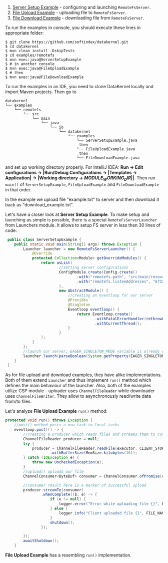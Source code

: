 1. [Server Setup Example](https://github.com/softindex/datakernel/blob/master/examples/remotefs/src/main/java/io/datakernel/examples/ServerSetupExample.java) - 
configuring and launching `RemoteFsServer`.
2. [File Upload Example](https://github.com/softindex/datakernel/blob/master/examples/remotefs/src/main/java/io/datakernel/examples/FileUploadExample.java) - 
uploading file to `RemoteFsServer`.
3. [File Download Example](https://github.com/softindex/datakernel/blob/master/examples/remotefs/src/main/java/io/datakernel/examples/FileDownloadExample.java) - 
downloading file from `RemoteFsServer`.

To run the examples in console, you should execute these lines in appropriate folder:
```
$ git clone https://github.com/softindex/datakernel.git
$ cd datakernel
$ mvn clean install -DskipTests
$ cd examples/remotefs
$ mvn exec:java@ServerSetupExample
$ # in another console
$ mvn exec:java@FileUploadExample
$ # then
$ mvn exec:java@FileDownloadExample
```

To run the examples in an IDE, you need to clone DataKernel locally and import Maven projects. Then go to 
```
datakernel
└── examples
    └── remotefs
        └── src
            └── main
                └── java
                    └── io
                        └── datakernel
                            └── examples
                                └── ServerSetupExample.java
                                 then
                                └── FileUploadExample.java 
                                 then
                                └── FileDownloadExample.java
```
and set up working directory properly. For IntelliJ IDEA:
**Run -> Edit configurations -> |Run/Debug Configurations -> |Templates -> Application| -> |Working directory -> 
$MODULE_WORKING_DIR$||**.
Then run `main()` of `ServerSetupExample`, `FileUploadExample` and `FileDownloadExample` in that order.

In the example we upload file "example.txt" to server and then download it back as "download_example.txt".

Let's have a closer look at **Server Setup Example**. To make setup and launching as simple is possible, there is a 
special `RemoteFsServerLauncher` from Launchers module. It allows to setup FS server in less then 30 lines of code:

```java
 public class ServerSetupExample {
 	public static void main(String[] args) throws Exception {
 		Launcher launcher = new RemoteFsServerLauncher() {
 			@Override
 			protected Collection<Module> getOverrideModules() {
 				return asList(
 						//setting server configurations
 						ConfigModule.create(Config.create()
 								.with("remotefs.path", "src/main/resources/server_storage")
 								.with("remotefs.listenAddresses", "6732")
 						),
 						new AbstractModule() {
 							//creating an eventloop for our server
 							@Provides
 							@Singleton
 							Eventloop eventloop() {
 								return Eventloop.create()
 										.withFatalErrorHandler(rethrowOnAnyError())
 										.withCurrentThread();
 							}
 						}
 				);
 			}
 		};
 		//launch our server, EAGER_SINGLETON_MODE variable is already defined in RemoteFsServerLauncher 
 		launcher.launch(parseBoolean(System.getProperty(EAGER_SINGLETONS_MODE)), args);
 	}
 }
```

As for file upload and download examples, they have alike implementations. Both of them extend `Launcher` and thus 
implement `run()` method which defines the main behaviour of the launcher.
Also, both of the examples utilize CSP module - uploader uses `ChannelFileReader` while downloader uses `ChannelFileWriter`. 
They allow to asynchronously read/write data from/to files. 

Let's analyze **File Upload Example** `run()` method:

```java
protected void run() throws Exception {
	//post() method posts a new task to local tasks
	eventloop.post(() -> {
		//creating a producer which reads files and streams them to consumer
		ChannelFileReader producer = null;
		try {
			producer = ChannelFileReader.readFile(executor, CLIENT_STORAGE.resolve(FILE_NAME))
					.withBufferSize(MemSize.kilobytes(16));
		} catch (IOException e) {
			throw new UncheckedException(e);
		}
		//upload() uploads our file
		ChannelConsumer<ByteBuf> consumer = ChannelConsumer.ofPromise(client.upload(FILE_NAME));

		//consumer result here is a marker of successful upload
		producer.streamTo(consumer)
			    .whenComplete(($, e) -> {
					if (e != null) {
						logger.error("Error while uploading file {}", FILE_NAME, e);
					} else {
						logger.info("Client uploaded file {}", FILE_NAME);
					}
					shutdown();
				});

		});
		awaitShutdown();
	}
```

**File Upload Example** has a resembling `run()` implementation. 

